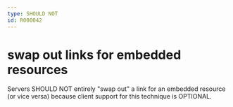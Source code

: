 ```yaml
---
type: SHOULD NOT
id: R000042
---
```


# swap out links for embedded resources

Servers SHOULD NOT entirely "swap out" a link for an embedded
resource (or vice versa) because client support for this technique is
OPTIONAL.

